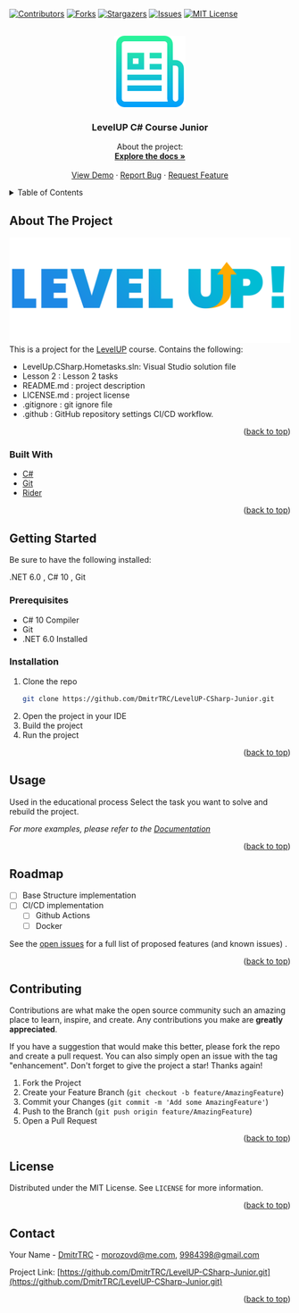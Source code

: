 <div id="top"></div>




<!-- PROJECT SHIELDS -->
<!--
*** I'm using markdown "reference style" links for readability.
*** Reference links are enclosed in brackets [ ] instead of parentheses ( ).
*** See the bottom of this document for the declaration of the reference variables
*** for contributors-url, forks-url, etc. This is an optional, concise syntax you may use.
*** https://www.markdownguide.org/basic-syntax/#reference-style-links
-->
[![Contributors][contributors-shield]][contributors-url]
[![Forks][forks-shield]][forks-url]
[![Stargazers][stars-shield]][stars-url]
[![Issues][issues-shield]][issues-url]
[![MIT License][license-shield]][license-url]

[//]: # ([![CMake][status-shield]][status-url])



<!-- PROJECT LOGO -->
<br />
<div align="center">
  <a href="https://github.com/DmitrTRC/LevelUP-CSharp-Junior.git">
    <img src="Images/logo.png" alt="Logo" width="128" height="128">
  </a>

<h3 align="center">LevelUP C# Course Junior</h3>

  <p align="center">
    About the project:
    <br />
    <a href="https://github.com/DmitrTRC/LevelUP-CSharp-Junior.git"><strong>Explore the docs »</strong></a>
    <br />
    <br />
    <a href="https://github.com/DmitrTRC/LevelUP-CSharp-Junior.git">View Demo</a>
    ·
    <a href="https://github.com/DmitrTRC/LevelUP-CSharp-Junior.git/issues">Report Bug</a>
    ·
    <a href="https://github.com/DmitrTRC/LevelUP-CSharp-Junior.git/issues">Request Feature</a>
  </p>
</div>



<!-- TABLE OF CONTENTS -->
<details>
  <summary>Table of Contents</summary>
  <ol>
    <li>
      <a href="#about-the-project">About The Project</a>
      <ul>
        <li><a href="#built-with">Built With</a></li>
      </ul>
    </li>
    <li>
      <a href="#getting-started">Getting Started</a>
      <ul>
        <li><a href="#prerequisites">Prerequisites</a></li>
        <li><a href="#installation">Installation</a></li>
      </ul>
    </li>
    <li><a href="#usage">Usage</a></li>
    <li><a href="#roadmap">Roadmap</a></li>
    <li><a href="#contributing">Contributing</a></li>
    <li><a href="#license">License</a></li>
    <li><a href="#contact">Contact</a></li>
    <li><a href="#acknowledgments">Acknowledgments</a></li>
  </ol>
</details>



<!-- ABOUT THE PROJECT -->

## About The Project

[![Product Name Screen Shot][product-screenshot]](https://https://levelp.ru)
This is a project for the [LevelUP](https://levelp.ru/courses/programmirovanie/fundamentals-of-programming-c-level-1/)
course.
Contains the following:

* LevelUp.CSharp.Hometasks.sln: Visual Studio solution file
* Lesson 2 : Lesson 2 tasks
* README.md : project description
* LICENSE.md : project license
* .gitignore : git ignore file
* .github : GitHub repository settings CI/CD workflow.

<p align="right">(<a href="#top">back to top</a>)</p>

### Built With

* [C#](https://docs.microsoft.com/en-us/dotnet/csharp/)
* [Git](https://git-scm.com/)
* [Rider](https://www.jetbrains.com/rider/)

<p align="right">(<a href="#top">back to top</a>)</p>



<!-- GETTING STARTED -->

## Getting Started

Be sure to have the following installed:

.NET 6.0 , C# 10 , Git

### Prerequisites

* C# 10 Compiler
* Git
* .NET 6.0 Installed

### Installation

1. Clone the repo
   ```sh
   git clone https://github.com/DmitrTRC/LevelUP-CSharp-Junior.git
   ```
2. Open the project in your IDE
3. Build the project
4. Run the project



<p align="right">(<a href="#top">back to top</a>)</p>



<!-- USAGE EXAMPLES -->

## Usage

Used in the educational process
Select the task you want to solve and rebuild the project.

_For more examples, please refer to
the [Documentation](https://github.com/DmitrTRC/LevelUP-CSharp-Junior/blob/master/Docs/QuickManual.MD)_

<p align="right">(<a href="#top">back to top</a>)</p>



<!-- ROADMAP -->

## Roadmap

- [ ] Base Structure implementation
- [ ] CI/CD implementation
    - [ ] Github Actions
    - [ ] Docker

See the [open issues](https://github.com/DmitrTRC/LevelUP-CSharp-Junior/issues) for a full list of proposed features (and
known issues)
.

<p align="right">(<a href="#top">back to top</a>)</p>



<!-- CONTRIBUTING -->

## Contributing

Contributions are what make the open source community such an amazing place to learn, inspire, and create. Any
contributions you make are **greatly appreciated**.

If you have a suggestion that would make this better, please fork the repo and create a pull request. You can also
simply open an issue with the tag "enhancement". Don't forget to give the project a star! Thanks again!

1. Fork the Project
2. Create your Feature Branch (`git checkout -b feature/AmazingFeature`)
3. Commit your Changes (`git commit -m 'Add some AmazingFeature'`)
4. Push to the Branch (`git push origin feature/AmazingFeature`)
5. Open a Pull Request

<p align="right">(<a href="#top">back to top</a>)</p>



<!-- LICENSE -->

## License

Distributed under the MIT License. See `LICENSE` for more information.

<p align="right">(<a href="#top">back to top</a>)</p> 



<!-- CONTACT -->

## Contact

Your Name - [DmitrTRC](https://twitter.com/twitter_handle) - morozovd@me.com, 9984398@gmail.com

Project Link: [https://github.com/DmitrTRC/LevelUP-CSharp-Junior.git](https://github.com/DmitrTRC/LevelUP-CSharp-Junior.git)

<p align="right">(<a href="#top">back to top</a>)</p>






<!-- MARKDOWN LINKS & IMAGES -->
<!-- https://www.markdownguide.org/basic-syntax/#reference-style-links -->

[contributors-shield]: https://img.shields.io/github/contributors/DmitrTRC/LevelUP-CSharp-Junior.svg?style=for-the-badge

[contributors-url]: https://github.com/DmitrTRC/LevelUP-CSharp-Junior/graphs/contributors

[forks-shield]: https://img.shields.io/github/forks/DmitrTRC/LevelUP-CSharp-Junior?style=for-the-badge

[forks-url]: https://github.com/github_username/LevelUP-CSharp-Junior/network/members

[stars-shield]: https://img.shields.io/github/stars/DmitrTRC/LevelUP-CSharp-Junior.svg?style=for-the-badge

[stars-url]: https://github.com/DmitrTRC/LevelUP-CSharp-Junior/stargazers

[issues-shield]: https://img.shields.io/github/issues/DmitrTRC/LevelUP-CSharp-Junior?style=for-the-badge

[issues-url]: https://github.com/DmitrTRC/LevelUP-CSharp-Junior/issues

[license-shield]: https://img.shields.io/github/license/DmitrTRC/LevelUP-CSharp-Junior?style=for-the-badge

[license-url]: https://github.com/DmitrTRC/LevelUP-CSharp-Junior/blob/master/LICENSE

[product-screenshot]: Images/levelup-logo.png

[status-url]: https://github.com/DmitrTRC/LevelUP-CSharp-Junior/actions/workflows/cmake.yml/badge.svghttps://github.com/DmitrTRC/LevelUP_C_PartI/actions/workflows/CMake

[status-shield]: https://img.shields.io/github/workflow/status/DmitrTRC/LevelUP_C_PartI/CMake?style=for-the-badge
